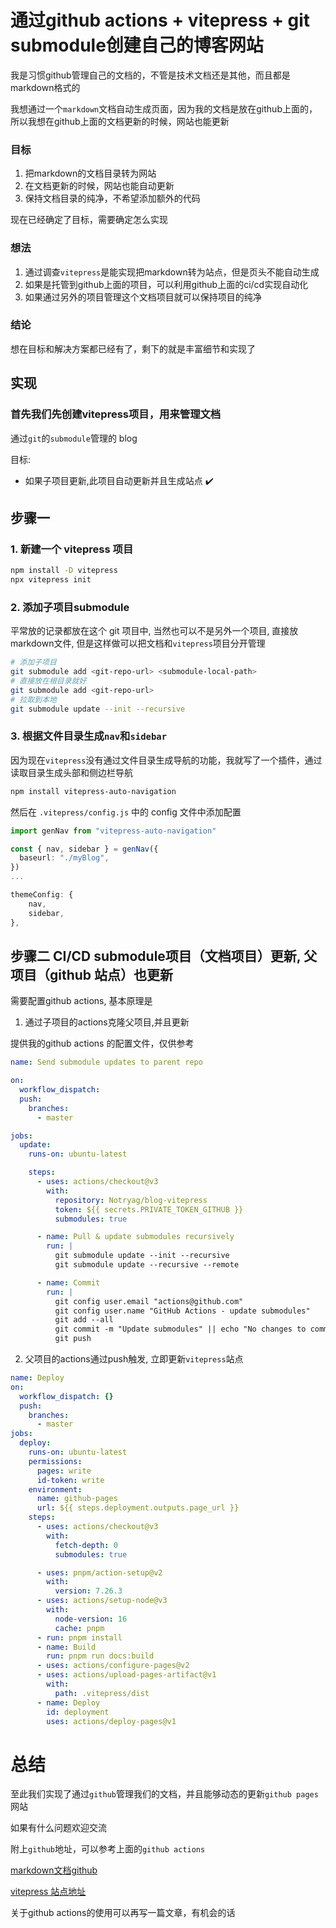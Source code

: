 # 通过github actions + vitepress + git submodule创建自己的博客网站

我是习惯github管理自己的文档的，不管是技术文档还是其他，而且都是markdown格式的

我想通过一个`markdown`文档自动生成页面，因为我的文档是放在github上面的，所以我想在github上面的文档更新的时候，网站也能更新

### 目标

1. 把markdown的文档目录转为网站
2. 在文档更新的时候，网站也能自动更新
3. 保持文档目录的纯净，不希望添加额外的代码

现在已经确定了目标，需要确定怎么实现

### 想法

1. 通过调查`vitepress`是能实现把markdown转为站点，但是页头不能自动生成
2. 如果是托管到github上面的项目，可以利用github上面的ci/cd实现自动化
3. 如果通过另外的项目管理这个文档项目就可以保持项目的纯净

### 结论 

想在目标和解决方案都已经有了，剩下的就是丰富细节和实现了


## 实现 

### 首先我们先创建vitepress项目，用来管理文档

通过`git`的`submodule`管理的 blog

目标:

- 如果子项目更新,此项目自动更新并且生成站点 ✔️

## 步骤一

### 1. 新建一个 vitepress 项目

```bash
npm install -D vitepress
npx vitepress init
```

### 2. 添加子项目submodule

平常放的记录都放在这个 git 项目中, 当然也可以不是另外一个项目, 直接放markdown文件, 但是这样做可以把文档和`vitepress`项目分开管理

```bash
# 添加子项目
git submodule add <git-repo-url> <submodule-local-path>
# 直接放在根目录就好
git submodule add <git-repo-url>
# 拉取到本地
git submodule update --init --recursive
```

###  3. 根据文件目录生成`nav`和`sidebar`

因为现在`vitepress`没有通过文件目录生成导航的功能，我就写了一个插件，通过读取目录生成头部和侧边栏导航

```bash
npm install vitepress-auto-navigation
```

然后在 `.vitepress/config.js` 中的 config 文件中添加配置

```typescript
import genNav from "vitepress-auto-navigation"

const { nav, sidebar } = genNav({
  baseurl: "./myBlog",
})
...

themeConfig: {
    nav,
    sidebar,
},
```


## 步骤二 CI/CD submodule项目（文档项目）更新, 父项目（github 站点）也更新

需要配置github actions, 基本原理是

1. 通过子项目的actions克隆父项目,并且更新


提供我的github actions 的配置文件，仅供参考
```yml
name: Send submodule updates to parent repo

on:
  workflow_dispatch:
  push:
    branches: 
      - master

jobs:
  update:
    runs-on: ubuntu-latest

    steps:
      - uses: actions/checkout@v3
        with: 
          repository: Notryag/blog-vitepress
          token: ${{ secrets.PRIVATE_TOKEN_GITHUB }}
          submodules: true

      - name: Pull & update submodules recursively
        run: |
          git submodule update --init --recursive
          git submodule update --recursive --remote

      - name: Commit
        run: |
          git config user.email "actions@github.com"
          git config user.name "GitHub Actions - update submodules"
          git add --all
          git commit -m "Update submodules" || echo "No changes to commit"
          git push

```

2. 父项目的actions通过push触发, 立即更新`vitepress`站点


```yml
name: Deploy
on:
  workflow_dispatch: {}
  push:
    branches:
      - master
jobs:
  deploy:
    runs-on: ubuntu-latest
    permissions:
      pages: write
      id-token: write
    environment:
      name: github-pages
      url: ${{ steps.deployment.outputs.page_url }}
    steps:
      - uses: actions/checkout@v3
        with:
          fetch-depth: 0
          submodules: true

      - uses: pnpm/action-setup@v2
        with:
          version: 7.26.3
      - uses: actions/setup-node@v3
        with:
          node-version: 16
          cache: pnpm
      - run: pnpm install
      - name: Build
        run: pnpm run docs:build
      - uses: actions/configure-pages@v2
      - uses: actions/upload-pages-artifact@v1
        with:
          path: .vitepress/dist
      - name: Deploy
        id: deployment
        uses: actions/deploy-pages@v1
```


# 总结

至此我们实现了通过`github`管理我们的文档，并且能够动态的更新`github pages`网站

如果有什么问题欢迎交流

附上`github`地址，可以参考上面的`github actions`

[markdown文档github](https://github.com/Notryag/myBlog)


[vitepress 站点地址](https://github.com/Notryag/blog-vitepress)

关于github actions的使用可以再写一篇文章，有机会的话